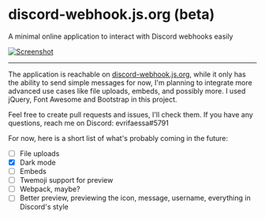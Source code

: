 # discord-webhook.js.org (beta)
A minimal online application to interact with Discord webhooks easily

<a href="https://discord-webhook.js.org/">![Screenshot](https://i.imgur.com/DUYDxXI.png)</a>

<hr>

The application is reachable on [discord-webhook.js.org](https://discord-webhook.js.org), while it only has the ability to send simple messages for now, I'm planning to integrate more advanced use cases like file uploads, embeds, and possibly more. I used jQuery, Font Awesome and Bootstrap in this project.

Feel free to create pull requests and issues, I'll check them. If you have any questions, reach me on Discord: evrifaessa#5791

For now, here is a short list of what's probably coming in the future:
- [ ] File uploads
- [x] Dark mode
- [ ] Embeds
- [ ] Twemoji support for preview
- [ ] Webpack, maybe?
- [ ] Better preview, previewing the icon, message, username, everything in Discord's style
